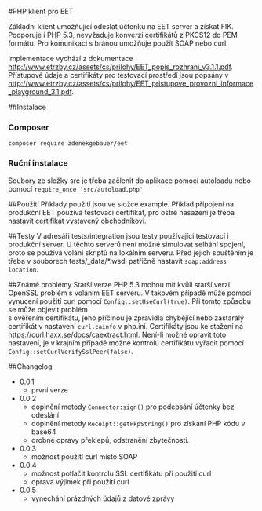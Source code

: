 #PHP klient pro EET

Základní klient umožňující odeslat účtenku na EET server a získat FIK. Podporuje i PHP 5.3, nevyžaduje konverzi 
certifikátů z PKCS12 do PEM formátu. Pro komunikaci s bránou umožňuje použít SOAP nebo curl.  

Implementace vychází z dokumentace http://www.etrzby.cz/assets/cs/prilohy/EET_popis_rozhrani_v3.1.1.pdf.
Přístupové údaje a certifikáty pro testovací prostředí jsou popsány 
v http://www.etrzby.cz/assets/cs/prilohy/EET_pristupove_provozni_informace_playground_3.1.pdf.

##Instalace

### Composer
`composer require zdenekgebauer/eet`

### Ruční instalace
Soubory ze složky src je třeba začlenit do aplikace pomocí autoloadu 
nebo pomocí `require_once 'src/autoload.php'` 

##Použítí 
Příklady použití jsou ve složce example. Příklad připojení na produkční EET používá testovací certifikát, 
pro ostré nasazení je třeba nastavit certifikát vystavený obchodníkovi.  
  
##Testy
V adresáři tests/integration jsou testy používajíci testovací i produkční server. U těchto serverů není možné 
simulovat selhání spojení, proto se používá volání skriptů na lokálním serveru. Před jejich 
spuštěním je třeba v souborech tests/_data/*.wsdl patřičně nastavit `soap:address location`.         

##Známé problémy
Starší verze PHP 5.3 mohou mít kvůli starší verzi OpenSSL problém s voláním EET serveru. V takovém případě může 
pomoci vynucení použití curl pomocí `Config::setUseCurl(true)`. Při tomto způsobu se může objevit problém  
s ověřením certifikátu, jeho příčinou je zpravidla chybějící nebo zastaralý certifikát v nastavení `curl.cainfo` 
v php.ini. Certifikáty jsou ke stažení na https://curl.haxx.se/docs/caextract.html. Není-li možné opravit toto 
nastavení, je v krajním případě možné kontrolu certifikátu vyřadit pomocí `Config::setCurlVerifySslPeer(false)`.        

##Changelog
- 0.0.1
    - první verze
- 0.0.2 
    - doplnění metody `Connector:sign()` pro podepsání účtenky bez odeslání
    - doplnění metody `Receipt::getPkpString()` pro získání PHP kódu v base64
    - drobné opravy překlepů, odstranění zbytečností.  
- 0.0.3
    - možnost použití curl místo SOAP
- 0.0.4
    - možnost potlačit kontrolu SSL certifikátu při použití curl
    - oprava výjimek při použití curl
- 0.0.5
    - vynechání prázdných údajů z datové zprávy
